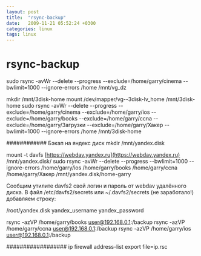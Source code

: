 ```yaml
---
layout: post
title:  "rsync-backup"
date:   2009-11-21 05:52:24 +0300
categories: linux
tags: linux
---
```


# rsync-backup
sudo rsync -avWr --delete --progress --exclude=/home/garry/cinema --bwlimit=1000 --ignore-errors /home /mnt/vg_dz



mkdir /mnt/3disk-home
mount /dev/mapper/vg--3disk-lv_home /mnt/3disk-home
sudo rsync -avWr --delete --progress --exclude=/home/garry/cinema --exclude=/home/garry/ios --exclude=/home/garry/books --exclude=/home/garry/ccna --exclude=/home/garry/Загрузки --exclude=/home/garry/Хакер --bwlimit=1000 --ignore-errors /home /mnt/3disk-home


############ Бэкап на яндекс диск
mkdir /mnt/yandex.disk

mount -t davfs [https://webdav.yandex.ru](https://webdav.yandex.ru) /mnt/yandex.disk/
sudo rsync -avWr --delete --progress --bwlimit=1000 --ignore-errors /home/garry/ios /home/garry/books /home/garry/ccna /home/garry/Хакер /mnt/yandex.disk/home-garry


Сообщим утилите davfs2 свой логин и пароль от webdav удалённого диска.
В файл /etc/davfs2/secrets или ~/.davfs2/secrets (не заработало!) добавляем строку:

/root/yandex.disk	yandex_username	yandex_password

rsync -azVP /home/garry/books user@192.168.0.1:/backup
rsync -azVP /home/garry/ccna user@192.168.0.1:/backup
rsync -azVP /home/garry/ios user@192.168.0.1:/backup


##################
ip firewall address-list export file=ip.rsc

